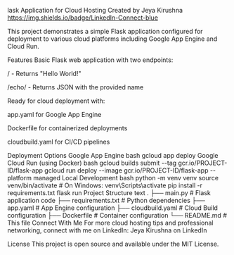 lask Application for Cloud Hosting
Created by Jeya Kirushna
https://img.shields.io/badge/LinkedIn-Connect-blue

This project demonstrates a simple Flask application configured for deployment to various cloud platforms including Google App Engine and Cloud Run.

Features
Basic Flask web application with two endpoints:

/ - Returns "Hello World!"

/echo/<name> - Returns JSON with the provided name

Ready for cloud deployment with:

app.yaml for Google App Engine

Dockerfile for containerized deployments

cloudbuild.yaml for CI/CD pipelines

Deployment Options
Google App Engine
bash
gcloud app deploy
Google Cloud Run (using Docker)
bash
gcloud builds submit --tag gcr.io/PROJECT-ID/flask-app
gcloud run deploy --image gcr.io/PROJECT-ID/flask-app --platform managed
Local Development
bash
python -m venv venv
source venv/bin/activate  # On Windows: venv\Scripts\activate
pip install -r requirements.txt
flask run
Project Structure
text
.
├── main.py             # Flask application code
├── requirements.txt    # Python dependencies
├── app.yaml            # App Engine configuration
├── cloudbuild.yaml     # Cloud Build configuration
├── Dockerfile          # Container configuration
└── README.md           # This file
Connect With Me
For more cloud hosting tips and professional networking, connect with me on LinkedIn:
Jeya Kirushna on LinkedIn

License
This project is open source and available under the MIT License.
